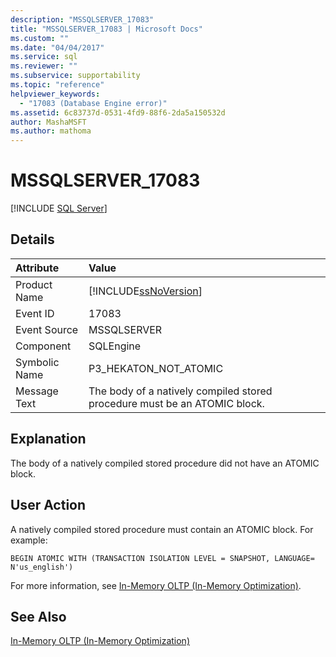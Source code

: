 ```yaml
---
description: "MSSQLSERVER_17083"
title: "MSSQLSERVER_17083 | Microsoft Docs"
ms.custom: ""
ms.date: "04/04/2017"
ms.service: sql
ms.reviewer: ""
ms.subservice: supportability
ms.topic: "reference"
helpviewer_keywords: 
  - "17083 (Database Engine error)"
ms.assetid: 6c83737d-0531-4fd9-88f6-2da5a150532d
author: MashaMSFT
ms.author: mathoma
---
```

# MSSQLSERVER_17083
 [!INCLUDE [SQL Server](../../includes/applies-to-version/sqlserver.md)]
  
## Details  
  
| Attribute | Value |  
| :-------- | :---- |  
|Product Name|[!INCLUDE[ssNoVersion](../../includes/ssnoversion-md.md)]|  
|Event ID|17083|  
|Event Source|MSSQLSERVER|  
|Component|SQLEngine|  
|Symbolic Name|P3_HEKATON_NOT_ATOMIC|  
|Message Text|The body of a natively compiled stored procedure must be an ATOMIC block.|  
  
## Explanation  
The body of a natively compiled stored procedure did not have an ATOMIC block.  
  
## User Action  
A natively compiled stored procedure must contain an ATOMIC block. For example:  
  
```  
BEGIN ATOMIC WITH (TRANSACTION ISOLATION LEVEL = SNAPSHOT, LANGUAGE= N'us_english')  
```  
  
For more information, see [In-Memory OLTP &#40;In-Memory Optimization&#41;](~/relational-databases/in-memory-oltp/in-memory-oltp-in-memory-optimization.md).  
  
## See Also  
[In-Memory OLTP &#40;In-Memory Optimization&#41;](~/relational-databases/in-memory-oltp/in-memory-oltp-in-memory-optimization.md)  
  
